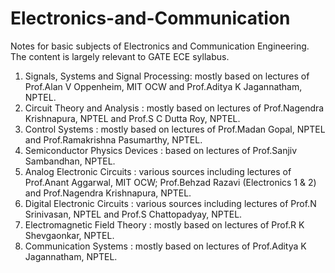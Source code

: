 # Electronics-and-Communication
Notes for basic subjects of Electronics and Communication Engineering. The content is largely relevant to GATE ECE syllabus.

1. Signals, Systems and Signal Processing: mostly based on lectures of Prof.Alan V Oppenheim, MIT OCW and Prof.Aditya K Jagannatham, NPTEL.
2. Circuit Theory and Analysis : mostly based on lectures of Prof.Nagendra Krishnapura, NPTEL and Prof.S C Dutta Roy, NPTEL.
3. Control Systems : mostly based on lectures of Prof.Madan Gopal, NPTEL and Prof.Ramakrishna Pasumarthy, NPTEL.
6. Semiconductor Physics Devices : based on lectures of Prof.Sanjiv Sambandhan, NPTEL.
5. Analog Electronic Circuits : various sources including lectures of Prof.Anant Aggarwal, MIT OCW; Prof.Behzad Razavi (Electronics 1 & 2) and Prof.Nagendra Krishnapura, NPTEL.
6. Digital Electronic Circuits : various sources including lectures of Prof.N Srinivasan, NPTEL and Prof.S Chattopadyay, NPTEL.
7. Electromagnetic Field Theory : mostly based on lectures of Prof.R K Shevgaonkar, NPTEL.
8. Communication Systems : mostly based on lectures of Prof.Aditya K Jagannatham, NPTEL. 
